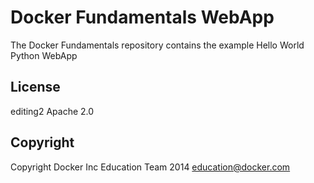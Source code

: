 Docker Fundamentals WebApp
==========================

The Docker Fundamentals repository contains the example Hello World Python WebApp

## License
editing2
Apache 2.0

## Copyright

Copyright Docker Inc Education Team 2014 <education@docker.com>
